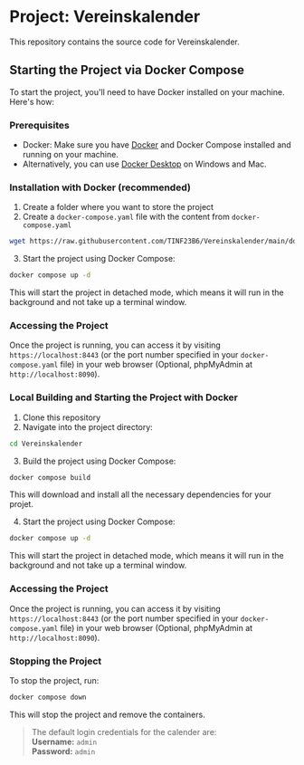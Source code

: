 # Project: Vereinskalender

This repository contains the source code for Vereinskalender.

## Starting the Project via Docker Compose

To start the project, you'll need to have Docker installed on your machine. Here's how:

### Prerequisites

* Docker: Make sure you have [Docker](https://docs.docker.com/engine/install/) and Docker Compose installed and running on your machine. 
* Alternatively, you can use [Docker Desktop](https://www.docker.com/products/docker-desktop/) on Windows and Mac.

### Installation with Docker (recommended)
1. Create a folder where you want to store the project
2. Create a `docker-compose.yaml` file with the content from `docker-compose.yaml`
```bash
wget https://raw.githubusercontent.com/TINF23B6/Vereinskalender/main/docker-compose.yaml
```
3. Start the project using Docker Compose:
```bash
docker compose up -d
```
This will start the project in detached mode, which means it will run in the background and not take up a terminal window.

### Accessing the Project

Once the project is running, you can access it by visiting `https://localhost:8443` (or the port number specified in your `docker-compose.yaml` file) in your web browser (Optional, phpMyAdmin at `http://localhost:8090`).

### Local Building and Starting the Project with Docker

1. Clone this repository
2. Navigate into the project directory:
```bash
cd Vereinskalender
```
3. Build the project using Docker Compose:
```bash
docker compose build
```
This will download and install all the necessary dependencies for your projet.

4. Start the project using Docker Compose:
```bash
docker compose up -d
```
This will start the project in detached mode, which means it will run in the background and not take up a terminal window.

### Accessing the Project

Once the project is running, you can access it by visiting `https://localhost:8443` (or the port number specified in your `docker-compose.yaml` file) in your web browser (Optional, phpMyAdmin at `http://localhost:8090`).

### Stopping the Project

To stop the project, run:
```bash
docker compose down
```
This will stop the project and remove the containers.

> The default login credentials for the calender are:  
> **Username:** `admin`  
> **Password:** `admin`